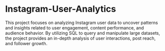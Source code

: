 # Instagram-User-Analytics
This project focuses on analyzing Instagram user data to uncover patterns and insights related to user engagement, content performance, and audience behavior. By utilizing SQL to query and manipulate large datasets, the project provides an in-depth analysis of user interactions, post reach, and follower growth.
